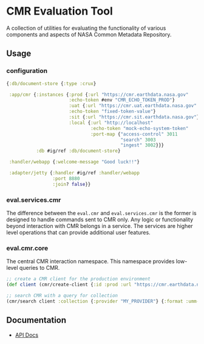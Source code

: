 # CMR Evaluation Tool

A collection of utilities for evaluating the functionality of various components and aspects of NASA Common Metadata Repository.

## Usage

### configuration

```clojure
{:db/document-store {:type :crux}

 :app/cmr {:instances {:prod {:url "https://cmr.earthdata.nasa.gov"
                       :echo-token #env "CMR_ECHO_TOKEN_PROD"}
                       :uat {:url "https://cmr.uat.earthdata.nasa.gov"
                       :echo-token "fixed-token-value"}
                       :sit {:url "https://cmr.sit.earthdata.nasa.gov"}
                       :local {:url "http://localhost"
                               :echo-token "mock-echo-system-token"
                               :port-map {"access-control" 3011
                                          "search" 3003
                                          "ingest" 3002}}}
           :db #ig/ref :db/document-store}

 :handler/webapp {:welcome-message "Good luck!!"}

 :adapter/jetty {:handler #ig/ref :handler/webapp
                 :port 8880
                 :join? false}}
```

### eval.services.cmr

The difference between the `eval.cmr` and `eval.services.cmr` is the former is designed to handle commands sent to CMR only. Any logic or functionality beyond interaction with CMR belongs in a service. The services are higher level operations that can provide additional user features. 

### eval.cmr.core

The central CMR interaction namespace. This namespace provides low-level queries to CMR.

```clojure
;; create a CMR client for the production environment
(def client (cmr/create-client {:id :prod :url "https://cmr.earthdata.nasa.gov"}))

;; search CMR with a query for collection
(cmr/search client :collection {:provider "MY_PROVIDER"} {:format :umm-json})
```

## Documentation
* [API Docs](/api.md)

